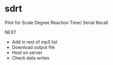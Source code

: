 # sdrt

Pilot for Scale Degree Reaction Time/ Serial Recall

NEXT 

* Add in rest of mp3 list
* Download output file
* Host on server
* Check data writes 



